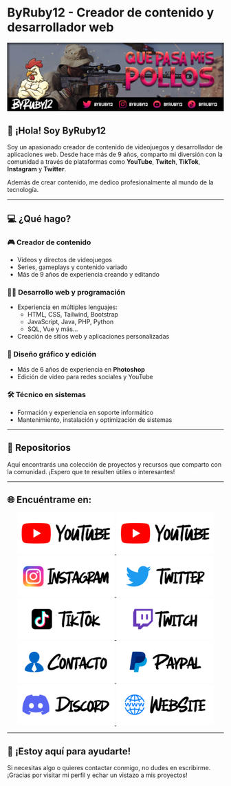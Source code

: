 # ByRuby12 - Creador de contenido y desarrollador web

![Portada](imagenes/banner.png)

## 👋 ¡Hola! Soy ByRuby12

Soy un apasionado creador de contenido de videojuegos y desarrollador de aplicaciones web. Desde hace más de 9 años, comparto mi diversión con la comunidad a través de plataformas como **YouTube**, **Twitch**, **TikTok**, **Instagram** y **Twitter**.

Además de crear contenido, me dedico profesionalmente al mundo de la tecnología.

---

## 💻 ¿Qué hago?

### 🎮 Creador de contenido
- Videos y directos de videojuegos
- Series, gameplays y contenido variado
- Más de 9 años de experiencia creando y editando

### 🧑‍💻 Desarrollo web y programación
- Experiencia en múltiples lenguajes:
  - HTML, CSS, Tailwind, Bootstrap
  - JavaScript, Java, PHP, Python
  - SQL, Vue y más...
- Creación de sitios web y aplicaciones personalizadas

### 🎨 Diseño gráfico y edición
- Más de 6 años de experiencia en **Photoshop**
- Edición de video para redes sociales y YouTube

### 🛠️ Técnico en sistemas
- Formación y experiencia en soporte informático
- Mantenimiento, instalación y optimización de sistemas

---

## 📂 Repositorios

Aquí encontrarás una colección de proyectos y recursos que comparto con la comunidad. ¡Espero que te resulten útiles o interesantes!

---

## 🌐 Encuéntrame en:

<div align="center">

<a href="https://www.youtube.com/@ByRuby12">
  <img width="45%" src="imagenes/panel_youtube.png" alt="Canal Principal">
</a>
<a href="https://youtube.com/@ByRuby12EXTRA">
  <img width="45%" src="imagenes/panel_youtube.png" alt="Canal Secundario">
</a>

<a href="https://instagram.com/ByRuby12">
  <img width="45%" src="imagenes/panel_instagram.png" alt="Instagram">
</a>
<a href="https://twitter.com/byruby12">
  <img width="45%" src="imagenes/panel_twitter.png" alt="Twitter">
</a>

<a href="http://vm.tiktok.com/byruby12">
  <img width="45%" src="imagenes/panel_tiktok.png" alt="TikTok">
</a>
<a href="https://twitch.com/byruby12_official">
  <img width="45%" src="imagenes/panel_twitch.png" alt="Twitch">
</a>

<a href="mailto:byruby12.contacto@gmail.com">
  <img width="45%" src="imagenes/panel_gmail.png" alt="Correo de contacto">
</a>
<a href="https://www.paypal.me/Byruby12">
  <img width="45%" src="imagenes/panel_paypal.png" alt="Donaciones">
</a>

<a href="https://www.youtube.com/@ByRuby12">
  <img width="45%" src="imagenes/panel_discord.png" alt="Discord">
</a>
<a href="https://comunidad-byruby12.jimdosite.com">
  <img width="45%" src="imagenes/panel_website.png" alt="Sitio web">
</a>

</div>

---

## 🤝 ¡Estoy aquí para ayudarte!

Si necesitas algo o quieres contactar conmigo, no dudes en escribirme. ¡Gracias por visitar mi perfil y echar un vistazo a mis proyectos!
